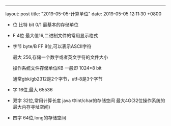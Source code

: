 ---
layout: post
title:  "2019-05-05-计算单位"
date:   2019-05-05 12:11:30 +0800

* 位 比特 bit 0/1 最基本的存储单位

* F 4位 最大值16,二进制文件的常用显示格式

* 字节 byte/B FF 8位,可以表示ASCII字符 

    最大 256,存储一个数字或者英文字符的文件大小

    操作系统文件存储单位KB 一般即 1024*8 bit
    
    通常gbk/gb2312是2个字节，utf-8是3个字节
* 字 
    16位,最大 65536
* 双字 
    32位,常用计算长度 java 中int/char的存储空间
    最大4G(32位操作系统的最大内存寻址空间)
* 四字
    64位,long的存储空间  
    






